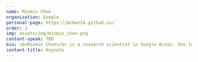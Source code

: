 ```yaml
---
name: Minmin Chen
organization: Google
personal-page: https://mchen24.github.io/
order: 1
img: assets/img/minmin_chen.png
content-speak: TBD
bio: <b>Minmin Chen</b> is a research scientist in Google Brain. She leads a team working on reinforcement learning and online learning for recommender systems. Her passion lies in innovating and realizing RL and ML techniques to improve long term user experience/journey on recommendation platforms and optimize long term values of Google recommendation products. She leads both fundamental and applied research, delivered ~100 launches within different Google recommendation products since 2017. 
content-title: Keynote
---
```

